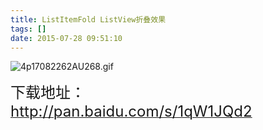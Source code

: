 ```yaml
---
title: ListItemFold ListView折叠效果
tags: []
date: 2015-07-28 09:51:10
---
```


![4p17082262AU268.gif](/upload/2015/07/201507281438048301122567.gif "201507281438048301122567.gif")
<!-- more -->
<span style="font-size: 24px;">下载地址：</span>[<span style="font-size: 24px;">http://pan.baidu.com/s/1qW1JQd2</span>](http://pan.baidu.com/s/1qW1JQd2)<span style="font-size: 24px;"></span>